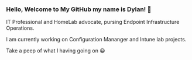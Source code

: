 
### Hello, Welcome to My GitHub my name is Dylan! :metal:
IT Professional and HomeLab advocate, pursing Endpoint Infrastructure Operations.

I am currently working on Configuration Mananger and Intune lab projects.


Take a peep of what I having going on :grinning:
